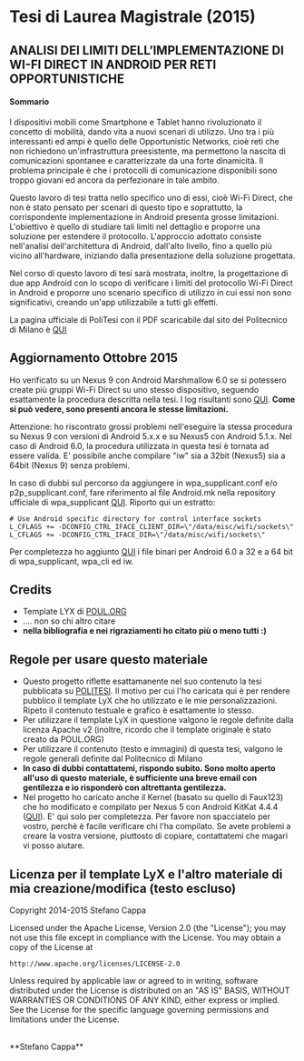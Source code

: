 # Tesi di Laurea Magistrale (2015)

## ANALISI DEI LIMITI DELL’IMPLEMENTAZIONE DI WI-FI DIRECT IN ANDROID PER RETI OPPORTUNISTICHE

#### Sommario

I dispositivi mobili come Smartphone e Tablet hanno rivoluzionato il concetto di mobilità, dando vita a nuovi scenari di utilizzo. Uno tra i più interessanti ed ampi è quello delle Opportunistic Networks, cioè reti che non richiedono un'infrastruttura preesistente, ma permettono la nascita di comunicazioni spontanee e caratterizzate da una forte dinamicità. Il problema principale è che i protocolli di comunicazione disponibili sono troppo giovani ed ancora da perfezionare in tale ambito.

Questo lavoro di tesi tratta nello specifico uno di essi, cioè Wi-Fi Direct, che non è stato pensato per scenari di questo tipo e soprattutto, la corrispondente implementazione in Android presenta grosse limitazioni. L'obiettivo è quello di studiare tali limiti nel dettaglio e proporre una soluzione per estendere il protocollo. L'approccio adottato consiste nell'analisi dell'architettura di Android, dall'alto livello, fino a quello più vicino all'hardware, iniziando dalla presentazione della soluzione progettata.

Nel corso di questo lavoro di tesi sarà mostrata, inoltre, la progettazione di due app Android con lo scopo di verificare i limiti del protocollo Wi-Fi Direct in Android e proporre uno scenario specifico di utilizzo in cui essi non sono significativi, creando un'app utilizzabile a tutti gli effetti.

La pagina ufficiale di PoliTesi con il PDF scaricabile dal sito del Politecnico di Milano è [QUI](http://hdl.handle.net/10589/107204)


## Aggiornamento Ottobre 2015

Ho verificato su un Nexus 9 con Android Marshmallow 6.0 se si potessero create più gruppi Wi-Fi Direct su uno stesso dispositivo, seguendo esattamente la procedura descritta nella tesi.
I log risultanti sono [QUI](https://github.com/Ks89/Tesi_Magistrale_Polimi_2015/tree/master/nexus9_screenshots_updated_october_2015).
**Come si può vedere, sono presenti ancora le stesse limitazioni.**

Attenzione: ho riscontrato grossi problemi nell'eseguire la stessa procedura su Nexus 9 con versioni di Android 5.x.x e su Nexus5 con Android 5.1.x.
Nel caso di Android 6.0, la procedura utilizzata in questa tesi è tornata ad essere valida. E' possibile anche compilare "iw" sia a 32bit (Nexus5) sia a 64bit (Nexus 9) senza problemi.

In caso di dubbi sul percorso da aggiungere in wpa_supplicant.conf e/o p2p_supplicant.conf, fare riferimento al file Android.mk nella repository ufficiale di wpa_supplicant [QUI](http://w1.fi/cgit/hostap/tree).
Riporto qui un estratto:
```
# Use Android specific directory for control interface sockets
L_CFLAGS += -DCONFIG_CTRL_IFACE_CLIENT_DIR=\"/data/misc/wifi/sockets\"
L_CFLAGS += -DCONFIG_CTRL_IFACE_DIR=\"/data/misc/wifi/sockets\"
```
Per completezza ho aggiunto [QUI](https://github.com/Ks89/Tesi_Magistrale_Polimi_2015/tree/master/my_compiled_bins) i file binari per Android 6.0 a 32 e a 64 bit di wpa_supplicant, wpa_cli ed iw.


## Credits
- Template LYX di [POUL.ORG](https://www.poul.org/)
- .... non so chi altro citare
- **nella bibliografia e nei rigraziamenti ho citato più o meno tutti :)**


## Regole per usare questo materiale
- Questo progetto riflette esattamanente nel suo contenuto la tesi pubblicata su [POLITESI](http://hdl.handle.net/10589/107204). Il motivo per cui l'ho caricata qui è per rendere pubblico il template LyX che ho utilizzato e le mie personalizzazioni. Ripeto il contenuto testuale e grafico è esattamente lo stesso.
- Per utilizzare il template LyX in questione valgono le regole definite dalla licenza Apache v2 (inoltre, ricordo che il template originale è stato creato da POUL.ORG)
- Per utilizzare il contenuto (testo e immagini) di questa tesi, valgono le regole generali definite dal Politecnico di Milano
- **In caso di dubbi contattatemi, rispondo subito. Sono molto aperto all'uso di questo materiale, è sufficiente una breve email con gentilezza e io risponderò con altrettanta gentilezza.**
- Nel progetto ho caricato anche il Kernel (basato su quello di Faux123) che ho modificato e compilato per Nexus 5 con Android KitKat 4.4.4 ([QUI](https://github.com/Ks89/Tesi_Magistrale_Polimi_2015/blob/master/Tesi%20LYX%202.1.3/capitolo-5/printk_mac_address/k-kernel-4.4.4-printk-macaddress-hammerhead-based_on_faux123-021u.zip)). E' qui solo per completezza. Per favore non spacciatelo per vostro, perchè è facile verificare chi l'ha compilato. Se avete problemi a creare la vostra versione, piuttosto di copiare, contattatemi che magari vi posso aiutare.


## Licenza per il template LyX e l'altro materiale di mia creazione/modifica (testo escluso)

Copyright 2014-2015 Stefano Cappa

Licensed under the Apache License, Version 2.0 (the "License");
you may not use this file except in compliance with the License.
You may obtain a copy of the License at

    http://www.apache.org/licenses/LICENSE-2.0

Unless required by applicable law or agreed to in writing, software
distributed under the License is distributed on an "AS IS" BASIS,
WITHOUT WARRANTIES OR CONDITIONS OF ANY KIND, either express or implied.
See the License for the specific language governing permissions and
limitations under the License.

<br/>
**Stefano Cappa**
